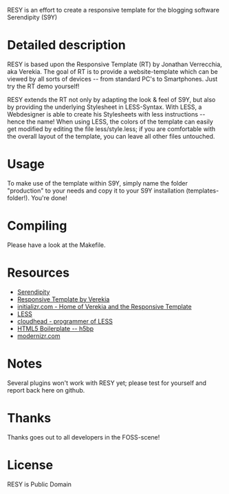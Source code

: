 RESY is an effort to create a responsive template for the blogging software Serendipity (S9Y)


# Detailed description

RESY is based upon the Responsive Template (RT) by Jonathan Verrecchia, aka Verekia. The goal of RT is to provide a website-template which can be viewed by all sorts of devices -- from standard PC's to Smartphones. Just try the RT demo yourself!

RESY extends the RT not only by adapting the look & feel of S9Y, but also by providing the underlying Stylesheet in LESS-Syntax. With LESS, a Webdesigner is able to create his Stylesheets with less instructions -- hence the name! 
When using LESS, the colors of the template can easily get modified by editing the file less/style.less; if you are comfortable with the overall layout of the template, you can leave all other files untouched.


# Usage

To make use of the template within S9Y, simply name the folder "production" to your needs and copy it to your S9Y installation (templates-folder!). You're done!


# Compiling

Please have a look at the Makefile.


# Resources

  - [Serendipity](http://www.s9y.org/)
  - [Responsive Template by Verekia](http://www.initializr.com/try)
  - [initializr.com - Home of Verekia and the Responsive Template](http://www.initializr.com/)
  - [LESS](http://lesscss.org/)
  - [cloudhead - programmer of LESS](http://cloudhead.io/)
  - [HTML5 Boilerplate -- h5bp](http://www.html5boilerplate.com/)
  - [modernizr.com](http://www.modernizr.com/)


# Notes

Several plugins won't work with RESY yet; please test for yourself and report back here on github.


# Thanks

Thanks goes out to all developers in the FOSS-scene!


# License

RESY is Public Domain
